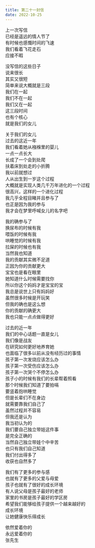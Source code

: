 ```yaml
---      
title: 第二十一封信     
date: 2022-10-25  
---      
```

      
      
上一次写信    
已经是遥远的情人节了    
有时候也感慨时间的飞速    
我们看着飞花走石    
应接不暇  
  
没写信的这些日子  
说来很长  
其实又很短  
简单来说大概就是三段  
我们在一起  
我们不在一起  
我们又在一起  
这三段时间  
也有个核心  
就是我们的女儿  
  
关于我们的女儿  
过去的这近一年  
我们看着她从襁褓里的婴儿  
一点一点长大  
长成了一个会到处爬  
扶着床到处走的小折腾  
我以前就想过  
人从出生到一岁这个过程  
大概就是实现人类几千万年进化的一个过程  
很高兴，这样的一个进化过程  
我几乎全程目睹并且参与了  
也正是因为我的参与  
我才会在梦里呼喊女儿的名字吧  
  
  
我的确参与了  
换尿布的时候有我  
喂饭的时候有我  
哄睡觉的时候有我  
拉屎的时候也有我  
当然我也知道  
我的贡献其实微不足道  
正因为你的贡献更大  
宝宝也是看在眼里  
她知道什么时候需要找你  
所以你这个妈妈才是宝宝的宝  
我总是说世上只有妈妈好  
虽然很多时候是开玩笑  
但我的确也是这么想  
你的贡献的确更大  
我也只能一点点做得更好  
  
  
过去的近一年  
我们的中心话题一直是女儿  
我们像是战友  
在研究如何更好地养育她  
也面临了很多以前从没有经历过的事情  
孩子第一次发烧应该怎么办  
孩子第一次受伤应该怎么办  
孩子第一次哭个不停怎么办  
孩子小的时候有我们的长辈帮着照看  
那个时候我们知道了要拍嗝  
要竖着抱哄睡觉  
但是长辈们不在身边  
就需要靠我们自己了  
虽然过程并不容易  
但我还是认为  
我当初认为的  
我们要自己独立带娃这件事  
是完全正确的  
当然自己独立带娃个中辛苦  
也只有我们自己知道  
我们付出得多了  
收获也自然多了  
  
  
我们有了更多的参与感  
也就有了更多的父爱与母爱  
孩子也就有了很好的成长环境  
有人说父母是孩子最好的老师  
家里的书房是孩子最好的学区房  
希望我们能够给孩子提供一个越来越好的  
成长环境  
让她健康快乐得成长  
  
  
依然爱着你的    
永远爱着你的    
张先生    
  
